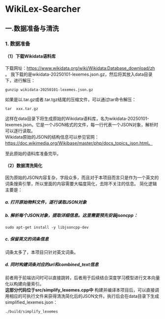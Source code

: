 # WikiLex-Searcher


## 一.数据准备与清洗
### 1. 数据准备
#### （1）下载Wikidata语料库
下载网址：https://www.wikidata.org/wiki/Wikidata:Database_download/zh 。
我下载的是wikidata-20250101-lexemes.json.gz，然后将其放入data目录下，进行解压： 

```
gunzip wikidata-20250101-lexemes.json.gz
```
如果是以.tar.gz或者.tar.tgz结尾的压缩文件，可以通过tar命令解压：
```
tar  xxx.tar.gz
```
这样在data目录下将生成原始的Wikidata语料库，名为wikidata-20250101-lexemes.json。它是一个JSON格式的文件，每一行代表一个JSON对象，解析时可以逐行读取。  
Wikidata原始的JSON的结构信息可以参见官网：https://doc.wikimedia.org/Wikibase/master/php/docs_topics_json.html。

至此原始的语料库准备完毕。

#### （2）数据清洗简化
因为原始的JSON内容复杂，字段众多，而且对于本项目而言只是作为一个英文的词条搜索引擎，所以里面的内容需要大幅度简化，去除不关注的信息。
简化逻辑主要是：

##### a. 打开原始物料文件，逐行读取JSON对象
##### b. 解析每个JSON对象，提取详细信息。这里需要预先安装jsoncpp：
```
sudo apt-get install -y libjsoncpp-dev
```
##### c. 保留英文的词条信息
词条太多了，本项目只针对英文词条。
##### d. 同时构建词条对应的url和combined_text信息
前者用于前端访问时可以直接跳转，后者用于后续结合深度学习模型进行文本向量化以构建向量索引。  
**这部分代码位于src/simplify_lexemes.cpp中**
构建并编译本项目后，可以直接调用相应的可执行文件来获得清洗简化后的JSON文件。执行后会在data目录下生成simplified_lexemes.json：
```
./build/simplify_lexemes
```


